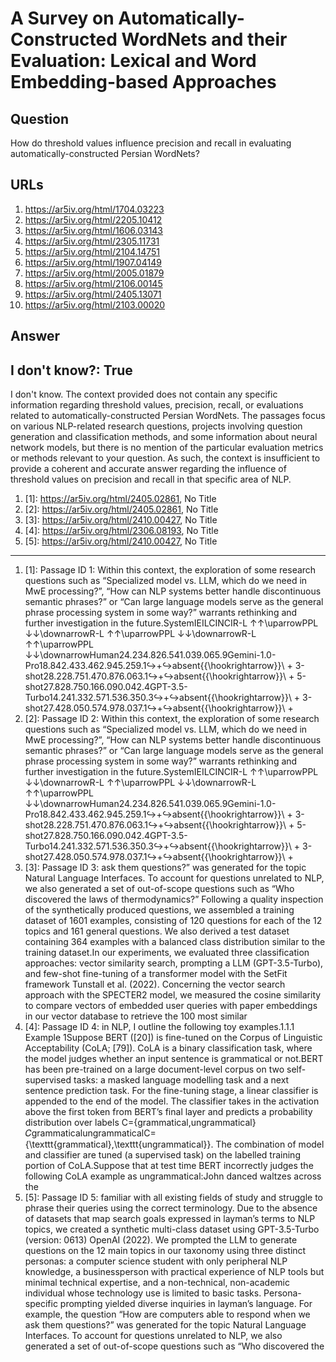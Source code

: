 # A Survey on Automatically-Constructed WordNets and their Evaluation: Lexical and Word Embedding-based Approaches

## Question

How do threshold values influence precision and recall in evaluating automatically-constructed Persian WordNets?

## URLs

1. https://ar5iv.org/html/1704.03223
2. https://ar5iv.org/html/2205.10412
3. https://ar5iv.org/html/1606.03143
4. https://ar5iv.org/html/2305.11731
5. https://ar5iv.org/html/2104.14751
6. https://ar5iv.org/html/1907.04149
7. https://ar5iv.org/html/2005.01879
8. https://ar5iv.org/html/2106.00145
9. https://ar5iv.org/html/2405.13071
10. https://ar5iv.org/html/2103.00020

## Answer

## I don't know?: True

I don't know. The context provided does not contain any specific information regarding threshold values, precision, recall, or evaluations related to automatically-constructed Persian WordNets. The passages focus on various NLP-related research questions, projects involving question generation and classification methods, and some information about neural network models, but there is no mention of the particular evaluation metrics or methods relevant to your question. As such, the context is insufficient to provide a coherent and accurate answer regarding the influence of threshold values on precision and recall in that specific area of NLP.

1. [1]:  https://ar5iv.org/html/2405.02861, No Title
2. [2]:  https://ar5iv.org/html/2405.02861, No Title
3. [3]:  https://ar5iv.org/html/2410.00427, No Title
4. [4]:  https://ar5iv.org/html/2306.08193, No Title
5. [5]:  https://ar5iv.org/html/2410.00427, No Title
---
1. [1]:  Passage ID 1: Within this context, the exploration of some research questions such as “Specialized model vs. LLM, which do we need in MwE processing?”, “How can NLP systems better handle discontinuous semantic phrases?” or “Can large language models serve as the general phrase processing system in some way?” warrants rethinking and further investigation in the future.SystemIEILCINCIR-L ↑↑\uparrowPPL ↓↓\downarrowR-L ↑↑\uparrowPPL ↓↓\downarrowR-L ↑↑\uparrowPPL ↓↓\downarrowHuman24.234.826.541.039.065.9Gemini-1.0-Pro18.842.433.462.945.259.1↪+↪absent{{\hookrightarrow}}\ + 3-shot28.228.751.470.876.063.1↪+↪absent{{\hookrightarrow}}\ + 5-shot27.828.750.166.090.042.4GPT-3.5-Turbo14.241.332.571.536.350.3↪+↪absent{{\hookrightarrow}}\ + 3-shot27.428.050.574.978.037.1↪+↪absent{{\hookrightarrow}}\ +
2. [2]:  Passage ID 2: Within this context, the exploration of some research questions such as “Specialized model vs. LLM, which do we need in MwE processing?”, “How can NLP systems better handle discontinuous semantic phrases?” or “Can large language models serve as the general phrase processing system in some way?” warrants rethinking and further investigation in the future.SystemIEILCINCIR-L ↑↑\uparrowPPL ↓↓\downarrowR-L ↑↑\uparrowPPL ↓↓\downarrowR-L ↑↑\uparrowPPL ↓↓\downarrowHuman24.234.826.541.039.065.9Gemini-1.0-Pro18.842.433.462.945.259.1↪+↪absent{{\hookrightarrow}}\ + 3-shot28.228.751.470.876.063.1↪+↪absent{{\hookrightarrow}}\ + 5-shot27.828.750.166.090.042.4GPT-3.5-Turbo14.241.332.571.536.350.3↪+↪absent{{\hookrightarrow}}\ + 3-shot27.428.050.574.978.037.1↪+↪absent{{\hookrightarrow}}\ +
3. [3]:  Passage ID 3: ask them questions?” was generated for the topic Natural Language Interfaces. To account for questions unrelated to NLP, we also generated a set of out-of-scope questions such as “Who discovered the laws of thermodynamics?” Following a quality inspection of the synthetically produced questions, we assembled a training dataset of 1601 examples, consisting of 120 questions for each of the 12 topics and 161 general questions. We also derived a test dataset containing 364 examples with a balanced class distribution similar to the training dataset.In our experiments, we evaluated three classification approaches: vector similarity search, prompting a LLM (GPT-3.5-Turbo), and few-shot fine-tuning of a transformer model with the SetFit framework Tunstall et al. (2022). Concerning the vector search approach with the SPECTER2 model, we measured the cosine similarity to compare vectors of embedded user queries with paper embeddings in our vector database to retrieve the 100 most similar
4. [4]:  Passage ID 4: in NLP, I outline the following toy examples.1.1.1 Example 1Suppose BERT ([20]) is fine-tuned on the Corpus of Linguistic Acceptability (CoLA; [79]). CoLA is a binary classification task, where the model judges whether an input sentence is grammatical or not.BERT has been pre-trained on a large document-level corpus on two self-supervised tasks: a masked language modelling task and a next sentence prediction task. For the fine-tuning stage, a linear classifier is appended to the end of the model. The classifier takes in the activation above the first token from BERT’s final layer and predicts a probability distribution over labels C={grammatical,ungrammatical}𝐶grammaticalungrammaticalC=\{\texttt{grammatical},\texttt{ungrammatical}\}. The combination of model and classifier are tuned (a supervised task) on the labelled training portion of CoLA.Suppose that at test time BERT incorrectly judges the following CoLA example as ungrammatical:John danced waltzes across the
5. [5]:  Passage ID 5: familiar with all existing fields of study and struggle to phrase their queries using the correct terminology. Due to the absence of datasets that map search goals expressed in layman’s terms to NLP topics, we created a synthetic multi-class dataset using GPT-3.5-Turbo (version: 0613) OpenAI (2022). We prompted the LLM to generate questions on the 12 main topics in our taxonomy using three distinct personas: a computer science student with only peripheral NLP knowledge, a businessperson with practical experience of NLP tools but minimal technical expertise, and a non-technical, non-academic individual whose technology use is limited to basic tasks. Persona-specific prompting yielded diverse inquiries in layman’s language. For example, the question “How are computers able to respond when we ask them questions?” was generated for the topic Natural Language Interfaces. To account for questions unrelated to NLP, we also generated a set of out-of-scope questions such as “Who discovered the